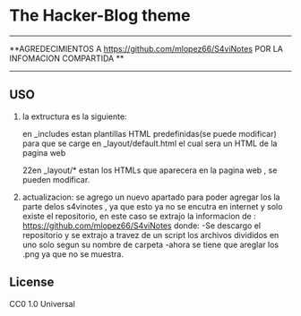 # The Hacker-Blog theme

---

**AGREDECIMIENTOS A https://github.com/mlopez66/S4viNotes POR LA INFOMACION COMPARTIDA **

---

## USO

1. la extructura es la siguiente:

	en _includes estan plantillas HTML predefinidas(se puede modificar) para
	que se carge en _layout/default.html el cual sera un HTML de la pagina web

	22en _layout/* estan los HTMLs que aparecera en la pagina web , se pueden modificar.
2. actualizacion:
	se agrego un nuevo apartado para poder agregar los la parte delos s4vinotes , ya que esto
	ya no se encutra en internet y solo existe el repositorio, en este caso se extrajo la
	informacion de : https://github.com/mlopez66/S4viNotes donde:
	-Se descargo el repositorio y se extrajo  a travez de un script los archivos divididos en uno 
	solo segun su nombre de carpeta
	-ahora se tiene que areglar los .png ya que no se muestra.

## License

CC0 1.0 Universal
